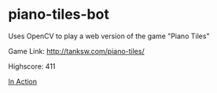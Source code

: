 # piano-tiles-bot
Uses OpenCV to play a web version of the game "Piano Tiles"

Game Link: http://tanksw.com/piano-tiles/

Highscore: 411

[In Action](https://www.youtube.com/watch?v=nrM6T4UJdxc)
